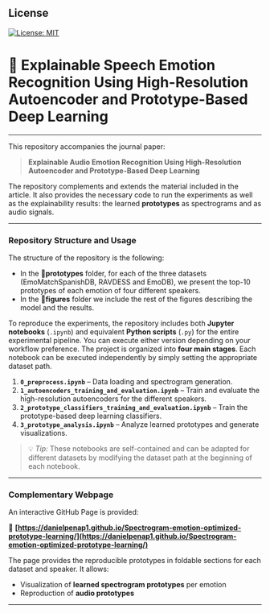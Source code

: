 ## License
[![License: MIT](https://img.shields.io/badge/License-MIT-yellow.svg)](https://opensource.org/licenses/MIT)

# 📄 Explainable Speech Emotion Recognition Using High-Resolution Autoencoder and Prototype-Based Deep Learning

---

This repository accompanies the journal paper:

> **Explainable Audio Emotion Recognition Using High-Resolution Autoencoder and Prototype-Based Deep Learning**  

The repository complements and extends the material included in the article. It also provides the necessary code to run the experiments as well as the explainability results: the learned **prototypes** as spectrograms and as audio signals.

---

### Repository Structure and Usage

The structure of the repository is the following:

- In the 📂**prototypes** folder, for each of the three datasets (EmoMatchSpanishDB, RAVDESS and EmoDB), we present the top-10 prototypes of each emotion of four different speakers.
- In the 📂**figures** folder we include the rest of the figures describing the model and the results.

To reproduce the experiments, the repository includes both **Jupyter notebooks** (`.ipynb`) and equivalent **Python scripts** (`.py`) for the entire experimental pipeline. You can execute either version depending on your workflow preference. The project is organized into **four main stages**. Each notebook can be executed independently by simply setting the appropriate dataset path.

1. **`0_preprocess.ipynb`** – Data loading and spectrogram generation.
2. **`1_autoencoders_training_and_evaluation.ipynb`** – Train and evaluate the high-resolution autoencoders for the different speakers.
3. **`2_prototype_classifiers_training_and_evaluation.ipynb`** – Train the prototype-based deep learning classifiers.
4. **`3_prototype_analysis.ipynb`** – Analyze learned prototypes and generate visualizations.

> 💡 *Tip:* These notebooks are self-contained and can be adapted for different datasets by modifying the dataset path at the beginning of each notebook.

---

### Complementary Webpage

An interactive GitHub Page is provided:

🔗 **[https://danielpenap1.github.io/Spectrogram-emotion-optimized-prototype-learning/](https://danielpenap1.github.io/Spectrogram-emotion-optimized-prototype-learning/)**

The page provides the reproducible prototypes in foldable sections for each dataset and speaker. It allows:
- Visualization of **learned spectrogram prototypes** per emotion
- Reproduction of **audio prototypes**  

---
